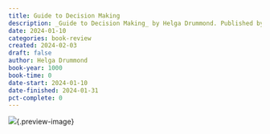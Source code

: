 ```yaml
---
title: Guide to Decision Making
description: _Guide to Decision Making_ by Helga Drummond. Published by Wiley, with ISBN 9781118240557.0. Read on 2024-01-10
date: 2024-01-10
categories: book-review
created: 2024-02-03
draft: false
author: Helga Drummond
book-year: 1000
book-time: 0
date-start: 2024-01-10
date-finished: 2024-01-31
pct-complete: 0
---
```


![](https://img2.od-cdn.com/ImageType-100/0128-1/{B0AC32D6-2095-4A99-AC95-E34E50D2CC9C}Img100.jpg){.preview-image}